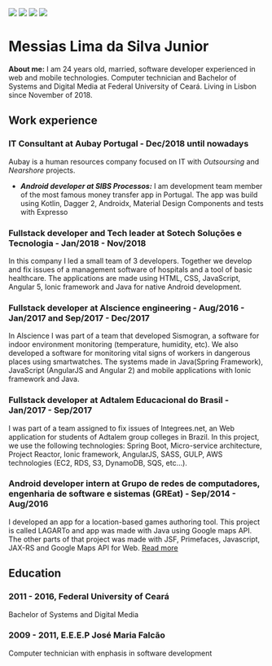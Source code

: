 [![](https://img.shields.io/badge/LinkedIn-blue.svg?logo=linkedin)](https://www.linkedin.com/in/messias-lima/) 
[![](https://img.shields.io/badge/Email-blue.svg?logo=gmail)](mailto:messiaslima.03@gmail.com)
[![](https://img.shields.io/badge/Telegram-blue.svg?logo=telegram)](https://t.me/TheOldBalrog)
[![](https://img.shields.io/badge/Github-grey.svg?logo=github)](https://github.com/MessiasLima)

# Messias Lima da Silva Junior

**About me:** I am 24 years old, married, software developer experienced in web and mobile technologies. Computer technician and Bachelor of Systems and Digital Media at Federal University of Ceará. Living in Lisbon since November of 2018.

## Work experience
### IT Consultant at Aubay Portugal - Dec/2018 until nowadays
Aubay is a human resources company focused on IT with *Outsoursing* and *Nearshore* projects.
- ***Android developer at SIBS Processos:*** I am development team member of the most famous money transfer app in Portugal. The app was build using Kotlin, Dagger 2, Androidx, Material Design Components and tests with Expresso

### Fullstack developer and Tech leader at Sotech Soluções e Tecnologia - Jan/2018 - Nov/2018
In this company I led a small team of 3 developers. Together we develop and fix issues of a management software of hospitals and a tool of basic healthcare. The applications are made using HTML, CSS, JavaScript, Angular 5, Ionic framework and Java for native Android development.

### Fullstack developer at Alscience engineering - Aug/2016 - Jan/2017 and Sep/2017 - Dec/2017
In Alscience I was part of a team that developed Sismogran, a software for indoor environment monitoring (temperature, humidity, etc). We also developed a software for monitoring vital signs of workers in dangerous places using smartwatches. The systems made in Java(Spring Framework), JavaScript (AngularJS and Angular 2) and mobile applications with Ionic framework and Java.

### Fullstack developer at Adtalem Educacional do Brasil - Jan/2017 - Sep/2017
I was part of a team assigned to fix issues of Integrees.net, an Web application for students of Adtalem group colleges in Brazil. In this project, we use the following technologies: Spring Boot, Micro-service architecture, Project Reactor, Ionic framework, AngularJS, SASS, GULP, AWS technologies (EC2, RDS, S3, DynamoDB, SQS, etc...).

### Android developer intern at Grupo de redes de computadores, engenharia de software e sistemas (GREat) - Sep/2014 - Aug/2016
I developed an app for a location-based games authoring tool. This project is called LAGARTo and app was made with Java using Google maps API. The other parts of that project was made with JSF, Primefaces, Javascript, JAX-RS and Google Maps API for Web. [Read more](https://www.researchgate.net/publication/317249881_LAGARTO_A_LocAtion_based_Games_AuthoRing_TOol_enhanced_with_augmented_reality_features)

## Education
### 2011 - 2016, Federal University of Ceará
Bachelor of Systems and Digital Media

### 2009 - 2011, E.E.E.P José Maria Falcão
Computer technician with enphasis in software development
